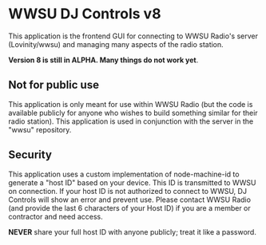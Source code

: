 # WWSU DJ Controls v8
This application is the frontend GUI for connecting to WWSU Radio's server (Lovinity/wwsu) and managing many aspects of the radio station.

**Version 8 is still in ALPHA. Many things do not work yet**.

## Not for public use
This application is only meant for use within WWSU Radio (but the code is available publicly for anyone who wishes to build something similar for their radio station). This application is used in conjunction with the server in the "wwsu" repository.

## Security
This application uses a custom implementation of node-machine-id to generate a "host ID" based on your device. This ID is transmitted to WWSU on connection. If your host ID is not authorized to connect to WWSU, DJ Controls will show an error and prevent use. Please contact WWSU Radio (and provide the last 6 characters of your Host ID) if you are a member or contractor and need access.

**NEVER** share your full host ID with anyone publicly; treat it like a password.
